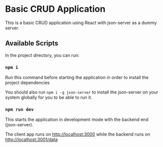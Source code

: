 # Basic CRUD Application

This is a basic CRUD application using React with json-server as a dummy server.

## Available Scripts

In the project directory, you can run:

### `npm i`

Run this command before starting the application in order to install the project dependencies

You should also run `npm i -g json-server` to install the json-server on your system globally for you to be able to run it.

### `npm run dev`

This starts the application in development mode with the backend end (json-server).

The client app runs on [http://localhost:3000](http://localhost:3000) while the backend runs on [http://localhost:3001/data](http://localhost:3001/data)
